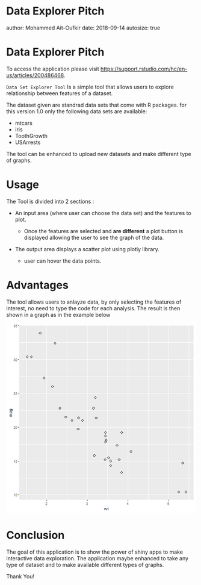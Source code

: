 Data Explorer Pitch
========================================================
author: Mohammed Ait-Oufkir
date: 2018-09-14
autosize: true

Data Explorer Pitch
========================================================

To access the application please visit <https://support.rstudio.com/hc/en-us/articles/200486468>.

`Data Set Explorer Tool` Is a simple tool that allows users to explore relationship between features of a dataset.

The dataset given are standrad data sets that come with R packages.
for this version 1.0 only the following data sets are available:

 - mtcars
 - iris
 - ToothGrowth
 - USArrests

 The tool can be enhanced to upload new datasets and make different type of graphs.


Usage
========================================================

The Tool is divided into 2 sections :

* An input area (where user can choose the data set) and the features to plot.
  - Once the features are selected and **are different** a plot button is displayed allowing the user to see the graph of the data.


* The output area displays a scatter plot using plotly library.
  - user can hover the data points.


Advantages
========================================================

The tool allows users to anlayze data, by only selecting the features of interest, no need to type the code for each analysis.
The result is then shown in a graph as in the example below

![plot of chunk unnamed-chunk-1](dataExplorerPich-figure/unnamed-chunk-1-1.png)


Conclusion
========================================================
The goal of this application is to show the power of shiny apps to make interactive data exploration.
The application maybe enhanced to take any type of dataset and to make available different types of graphs.

Thank You!
